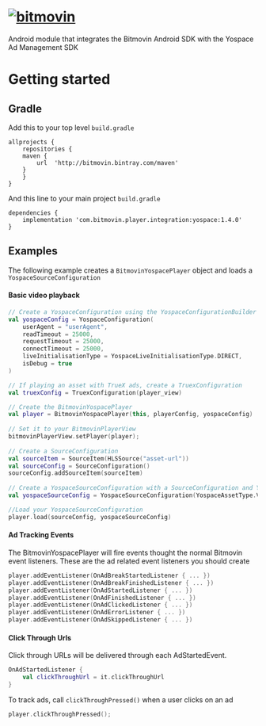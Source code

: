 # [![bitmovin](http://bitmovin-a.akamaihd.net/webpages/bitmovin-logo-github.png)](http://www.bitmovin.com)
Android module that integrates the Bitmovin Android SDK with the Yospace Ad Management SDK

# Getting started
## Gradle

Add this to your top level `build.gradle`

```
allprojects {
    repositories {
	maven {
	    url  'http://bitmovin.bintray.com/maven'
	}
    }
}
```

And this line to your main project `build.gradle`

```
dependencies {
    implementation 'com.bitmovin.player.integration:yospace:1.4.0'
}
```

## Examples

The following example creates a `BitmovinYospacePlayer` object and loads a `YospaceSourceConfiguration`

#### Basic video playback 

```kotlin
// Create a YospaceConfiguration using the YospaceConfigurationBuilder
val yospaceConfig = YospaceConfiguration(
    userAgent = "userAgent",
    readTimeout = 25000,
    requestTimeout = 25000,
    connectTimeout = 25000,
    liveInitialisationType = YospaceLiveInitialisationType.DIRECT,
    isDebug = true
)

// If playing an asset with TrueX ads, create a TruexConfiguration
val truexConfig = TruexConfiguration(player_view)

// Create the BitmovinYospacePlayer
val player = BitmovinYospacePlayer(this, playerConfig, yospaceConfig)
    
// Set it to your BitmovinPlayerView
bitmovinPlayerView.setPlayer(player);
    
// Create a SourceConfiguration 
val sourceItem = SourceItem(HLSSource("asset-url"))
val sourceConfig = SourceConfiguration()
sourceConfig.addSourceItem(sourceItem) 
    
// Create a YospaceSourceConfiguration with a SourceConfiguration and YospaceAssetType
val yospaceSourceConfig = YospaceSourceConfiguration(YospaceAssetType.VOD)

//Load your YospaceSourceConfiguration
player.load(sourceConfig, yospaceSourceConfig)
```

#### Ad Tracking Events
The BitmovinYospacePlayer will fire events thought the normal Bitmovin event listeners. These are the ad related event listeners you should create 

```kotlin
player.addEventListener(OnAdBreakStartedListener { ... })
player.addEventListener(OnAdBreakFinishedListener { ... })
player.addEventListener(OnAdStartedListener { ... })
player.addEventListener(OnAdFinishedListener { ... })
player.addEventListener(OnAdClickedListener { ... })
player.addEventListener(OnAdErrorListener { ... })
player.addEventListener(OnAdSkippedListener { ... })
``` 


#### Click Through Urls
Click through URLs will be delivered through each AdStartedEvent.
```kotlin
OnAdStartedListener {
    val clickThroughUrl = it.clickThroughUrl
}
```

To track ads, call `clickThroughPressed()` when a user clicks on an ad
```kotlin
player.clickThroughPressed();
```
